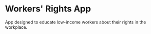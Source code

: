 # Workers' Rights App
App designed to educate low-income workers about their rights in the workplace.
